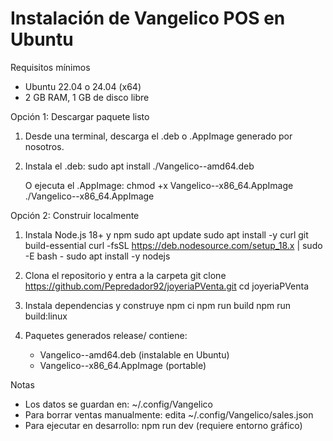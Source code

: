 # Instalación de Vangelico POS en Ubuntu

Requisitos mínimos
- Ubuntu 22.04 o 24.04 (x64)
- 2 GB RAM, 1 GB de disco libre

Opción 1: Descargar paquete listo
1) Desde una terminal, descarga el .deb o .AppImage generado por nosotros.
2) Instala el .deb:
   sudo apt install ./Vangelico-<version>-amd64.deb
   
   O ejecuta el .AppImage:
   chmod +x Vangelico-<version>-x86_64.AppImage
   ./Vangelico-<version>-x86_64.AppImage

Opción 2: Construir localmente
1) Instala Node.js 18+ y npm
   sudo apt update
   sudo apt install -y curl git build-essential
   curl -fsSL https://deb.nodesource.com/setup_18.x | sudo -E bash -
   sudo apt install -y nodejs

2) Clona el repositorio y entra a la carpeta
   git clone https://github.com/Pepredador92/joyeriaPVenta.git
   cd joyeriaPVenta

3) Instala dependencias y construye
   npm ci
   npm run build
   npm run build:linux

4) Paquetes generados
   release/ contiene:
   - Vangelico-<version>-amd64.deb (instalable en Ubuntu)
   - Vangelico-<version>-x86_64.AppImage (portable)

Notas
- Los datos se guardan en: ~/.config/Vangelico
- Para borrar ventas manualmente: edita ~/.config/Vangelico/sales.json
- Para ejecutar en desarrollo: npm run dev (requiere entorno gráfico)
